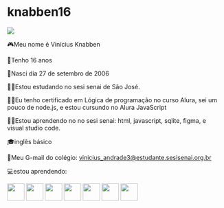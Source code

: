 # knabben16

![](https://komarev.com/ghpvc/?username=your-github-knabben16)

🎮Meu nome é Vinícius Knabben

🎈Tenho 16 anos

🎈Nasci dia 27 de setembro de 2006

👨‍🎓Estou estudando no sesi senai de São José.

👨‍💻Eu tenho certificado em Lógica de programação no curso Alura, sei um pouco de node.js, e estou cursundo no Alura JavaScript

👨‍💻Estou aprendendo no no sesi senai: html, javascript, sqlite, figma, e visual studio code.

🎓inglês básico

💾Meu G-mail do colégio: vinicius_andrade3@estudante.sesisenai.org.br

💻estou aprendendo:

<img src="https://cdn.jsdelivr.net/gh/devicons/devicon/icons/vscode/vscode-original-wordmark.svg" height="40" width="40"/>
<img src="https://cdn.jsdelivr.net/gh/devicons/devicon/icons/figma/figma-original.svg" height="40" width="40"/>
<img src="https://cdn.jsdelivr.net/gh/devicons/devicon/icons/github/github-original-wordmark.svg" height="40" width="40"/>
<img src="https://cdn.jsdelivr.net/gh/devicons/devicon/icons/javascript/javascript-original.svg" height="40" width="40"/>
<img src="https://cdn.jsdelivr.net/gh/devicons/devicon/icons/linux/linux-original.svg" height="40" width="40"/>
<img src="https://cdn.jsdelivr.net/gh/devicons/devicon/icons/nodejs/nodejs-original-wordmark.svg" height="40" width="40"/>
<img src="https://cdn.jsdelivr.net/gh/devicons/devicon/icons/sqlite/sqlite-original-wordmark.svg" height="40" width="40"/>
